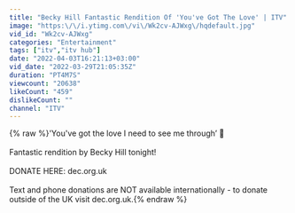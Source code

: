 ```yaml
---
title: "Becky Hill Fantastic Rendition Of 'You've Got The Love' | ITV"
image: "https:\/\/i.ytimg.com\/vi\/Wk2cv-AJWxg\/hqdefault.jpg"
vid_id: "Wk2cv-AJWxg"
categories: "Entertainment"
tags: ["itv","itv hub"]
date: "2022-04-03T16:21:13+03:00"
vid_date: "2022-03-29T21:05:35Z"
duration: "PT4M7S"
viewcount: "20638"
likeCount: "459"
dislikeCount: ""
channel: "ITV"
---
```

{% raw %}'You've got the love I need to see me through’ 🌻<br /><br />Fantastic rendition by Becky Hill tonight! <br /><br />DONATE HERE: dec.org.uk<br /><br />Text and phone donations are NOT available internationally - to donate outside of the UK visit dec.org.uk.{% endraw %}
